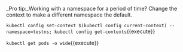 _Pro tip:_Working with a namespace for a period of time? Change the context to make a different namespace the default.

`kubectl config set-context $(kubectl config current-context) --namespace=testns; kubectl config get-contexts`{{execute}}

`kubectl get pods -o wide`{{execute}}
